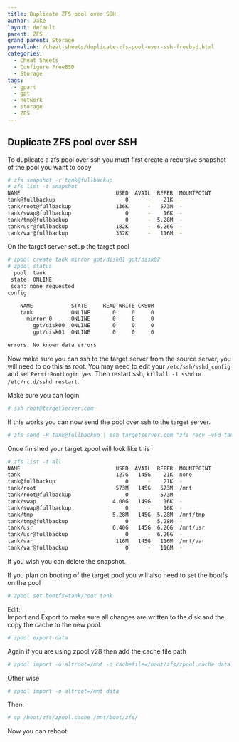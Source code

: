 ```yaml
---
title: Duplicate ZFS pool over SSH
author: Jake
layout: default
parent: ZFS
grand_parent: Storage
permalink: /cheat-sheets/duplicate-zfs-pool-over-ssh-freebsd.html
categories:
  - Cheat Sheets
  - Configure FreeBSD
  - Storage
tags:
  - gpart
  - gpt
  - network
  - storage
  - ZFS
---
```

## Duplicate ZFS pool over SSH

To duplicate a zfs pool over ssh you must first create a recursive snapshot of the pool you want to copy

```sh
# zfs snapshot -r tank@fullbackup
# zfs list -t snapshot
NAME                              USED  AVAIL  REFER  MOUNTPOINT
tank@fullbackup                      0      -    21K  -
tank/root@fullbackup              136K      -   573M  -
tank/swap@fullbackup                 0      -    16K  -
tank/tmp@fullbackup                  0      -  5.28M  -
tank/usr@fullbackup               182K      -  6.26G  -
tank/var@fullbackup               352K      -   116M  -
```

On the target server setup the target pool

```sh
# zpool create tank mirror gpt/disk01 gpt/disk02
# zpool status
  pool: tank
 state: ONLINE
 scan: none requested
config:

	NAME            STATE     READ WRITE CKSUM
	tank            ONLINE       0     0     0
	  mirror-0      ONLINE       0     0     0
	    gpt/disk00  ONLINE       0     0     0
	    gpt/disk01  ONLINE       0     0     0

errors: No known data errors
```

Now make sure you can ssh to the target server from the source server, you will need to do this as root. You may need to edit your `/etc/ssh/sshd_config` and set `PermitRootLogin yes`. Then restart ssh, `killall -1 sshd` or `/etc/rc.d/sshd restart`.

Make sure you can login

```sh
# ssh root@targetserver.com
```

If this works you can now send the pool over ssh to the target server.

```sh
# zfs send -R tank@fullbackup | ssh targetserver.com "zfs recv -vFd tank"
```

Once finished your target zpool will look like this

```sh
# zfs list -t all
NAME                              USED  AVAIL  REFER  MOUNTPOINT
tank                              127G   145G    21K  none
tank@fullbackup                      0      -    21K  -
tank/root                         573M   145G   573M  /mnt
tank/root@fullbackup                 0      -   573M  -
tank/swap                        4.00G   149G    16K  -
tank/swap@fullbackup                 0      -    16K  -
tank/tmp                         5.28M   145G  5.28M  /mnt/tmp
tank/tmp@fullbackup                  0      -  5.28M  -
tank/usr                         6.40G   145G  6.26G  /mnt/usr
tank/usr@fullbackup                  0      -  6.26G  -
tank/var                          116M   145G   116M  /mnt/var
tank/var@fullbackup                  0      -   116M  -
```

If you wish you can delete the snapshot.

If you plan on booting of the target pool you will also need to set the bootfs on the pool

```sh
# zpool set bootfs=tank/root tank
```

Edit:  
Import and Export to make sure all changes are written to the disk and the copy the cache to the new pool.

```sh
# zpool export data
```

Again if you are using zpool v28 then add the cache file path

```sh
# zpool import -o altroot=/mnt -o cachefile=/boot/zfs/zpool.cache data
```

Other wise

```sh
# zpool import -o altroot=/mnt data
```

Then:

```sh
# cp /boot/zfs/zpool.cache /mnt/boot/zfs/
```

Now you can reboot